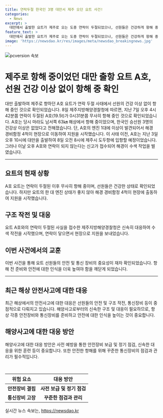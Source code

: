 ```yaml
---
title: 연락두절 한국인 3명 대만서 제주 오던 요트 사건!
categories:
  - News
excerpt: >
  대만에서 출발한 요트가 제주로 오는 도중 연락이 두절되었으나, 선원들은 건강하게 항해 중이었음이 확인됐다. 제주지방해양경찰청은 A호 요트가 무사히 항해 중이라고 밝히고, 한국인 승선원들의 건강 또한 확인됐다. 다만 엔진 상태가 좋지 않아 해경 경비함정 4척이 도움을 제공중이다. 요트는 제주시 도두항에 입항할 예정이었으나, 연락이 두절된 후 수색이 이루어졌다. (150자)
feature_text: >
  대만에서 출발한 요트가 제주로 오는 도중 연락이 두절되었으나, 선원들은 건강하게 항해 중이었음이 확인됐다. 제주지방해양경찰청은 A호 요트가 무사히 항해 중이라고 밝히고, 한국인 승선원들의 건강 또한 확인됐다. 다만 엔진 상태가 좋지 않아 해경 경비함정 4척이 도움을 제공중이다. 요트는 제주시 도두항에 입항할 예정이었으나, 연락이 두절된 후 수색이 이루어졌다. (150자)
image: 'https://newsdao.kr/res/images/meta/newsdao_breakingnews.jpg'
---
```


<p><img src="https://newsdao.kr/res/images/meta/newsdao_breakingnews.jpg" alt="pcversion 속보" /></p>

<h1>제주로 항해 중이었던 대만 출항 요트 A호, 선원 건강 이상 없이 항해 중 확인</h1>

<p data-ke-size="size16">대만 출발하여 제주로 향하던 A호 요트가 연락 두절 사태에서 선원의 건강 이상 없이 항해 중인 것으로 확인되었습니다. 8일 제주지방해양경찰청에 따르면, 지난 7일 오후 4시42분쯤 연락이 두절된 A호(19.5t)가 0시31분쯤 무사히 항해 중인 것으로 확인되었습니다. A호는 당시 마라도 남서쪽 63㎞ 해상에서 항해 중이었으며, 한국인 승선원 3명의 건강상 이상은 없었다고 전해졌습니다. 단, A호의 엔진 1대에 이상이 발견되어서 해경 경비함정 4척이 현장으로 이동하여 지원을 시작했습니다. 이 사태 이전, A호는 지난 3일 오후 10시에 대만을 출발하여 8일 오전 8시에 제주시 도두항에 입항할 예정이었습니다. 그러나 이날 오후 A호와 연락이 되지 않는다는 신고가 접수되어 해경이 수색 작업을 벌였습니다.</p>

<hr>

<h2 data-ke-size="size26">요트의 현재 상황</h2>

<p data-ke-size="size16">A호 요트는 연락이 두절된 이후 무사히 항해 중이며, 선원들은 건강한 상태로 확인되었습니다. 하지만 요트의 한 대 엔진 상태가 좋지 않아 해경 경비함정 4척이 현장에 출동하여 지원을 시작했습니다.</p>

<h2 data-ke-size="size26">구조 작전 및 대응</h2>

<p data-ke-size="size16">요트 A호와의 연락이 두절된 사실을 접수한 제주지방해양경찰청은 신속히 대응하여 수색 작전을 시작했으며, 연락이 닿으면서 현장으로 지원을 보내었습니다.</p>

<h2 data-ke-size="size26">이번 사건에서의 교훈</h2>

<p data-ke-size="size16">이번 사건을 통해 요트 선원들의 안전 및 통신 장비의 중요성이 재차 확인되었습니다. 항해 전 준비와 안전에 대한 인식을 더욱 높여야 함을 깨닫게 되었습니다.</p>

<hr>

<h2 data-ke-size="size26">최근 해상 안전사고에 대한 대응</h2>

<p data-ke-size="size16">최근 해상에서의 안전사고에 대한 대응은 선원들의 안전 및 구조 작전, 통신장비 등이 중점적으로 다뤄지고 있습니다. 해양사고로부터의 신속한 구조 및 대응이 필요하므로, 항상 각종 안전장비와 통신장비를 준비하고 안전에 대한 인식을 높이는 것이 중요합니다.</p>

<h2 data-ke-size="size26">해양사고에 대한 대응 방안</h2>

<p data-ke-size="size16">해양사고에 대한 대응 방안은 사전 예방을 통한 안전장비 보급 및 정기 점검, 신속한 대응을 위한 훈련 등이 중요합니다. 또한 안전한 항해를 위해 꾸준한 통신장비의 점검과 관리가 필수적입니다.</p>

<p data-ke-size="size16">&nbsp;</p>

<table>
    <thead>
        <tr>
            <th style="text-align: center;">위험 요소</th>
            <th style="text-align: center;">대응 방안</th>
        </tr>
    </thead>
    <tbody>
        <tr>
            <td style="text-align: center; height: 17px;"><b>안전장비 결핍</b></td>
            <td style="text-align: center; height: 17px;"><b>사전 보급 및 정기 점검</b></td>
        </tr>
        <tr>
            <td style="text-align: center; height: 17px;"><b>통신장비 고장</b></td>
            <td style="text-align: center; height: 17px;"><b>꾸준한 점검과 관리</b></td>
        </tr>
    </tbody>
</table>
실시간 뉴스 속보는, <a href="https://newsdao.kr" rel="dofollow">https://newsdao.kr</a>


